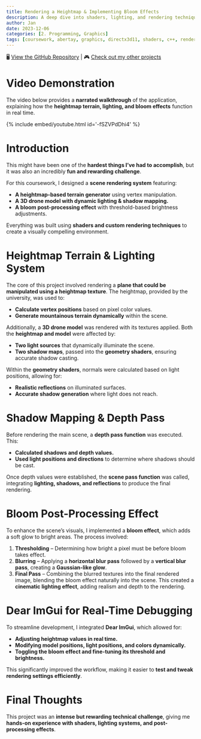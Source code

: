 ```yaml
---
title: Rendering a Heightmap & Implementing Bloom Effects
description: A deep dive into shaders, lighting, and rendering techniques.
author: Jan
date: 2023-12-06
categories: [2. Programming, Graphics]
tags: [coursework, abertay, graphics, directx3d11, shaders, c++, renderdoc, nsight]
---
```


🖥️ [View the GitHub Repository](https://github.com/JanHuss/GraphicsProgrammingCoursework) | 🎮 [Check out my other projects](https://janhuss.github.io/categories/)

# Video Demonstration

The video below provides a **narrated walkthrough** of the application, explaining how the 
**heightmap terrain, lighting, and bloom effects** function in real time.

{% include embed/youtube.html id='-fSZVPdDhi4' %}

# Introduction

This might have been one of the **hardest things I’ve had to accomplish**, but it was also an 
incredibly **fun and rewarding challenge**.

For this coursework, I designed a **scene rendering system** featuring:
- **A heightmap-based terrain generator** using vertex manipulation.
- **A 3D drone model with dynamic lighting & shadow mapping.**
- **A bloom post-processing effect** with threshold-based brightness adjustments.

Everything was built using **shaders and custom rendering techniques** to create a visually 
compelling environment.

# Heightmap Terrain & Lighting System

The core of this project involved rendering a **plane that could be manipulated using a heightmap 
texture**. The heightmap, provided by the university, was used to:

- **Calculate vertex positions** based on pixel color values.
- **Generate mountainous terrain dynamically** within the scene.

Additionally, a **3D drone model** was rendered with its textures applied. Both the **heightmap 
and model** were affected by:

- **Two light sources** that dynamically illuminate the scene.
- **Two shadow maps**, passed into the **geometry shaders**, ensuring accurate shadow casting.

Within the **geometry shaders**, normals were calculated based on light positions, allowing for:

- **Realistic reflections** on illuminated surfaces.
- **Accurate shadow generation** where light does not reach.

# Shadow Mapping & Depth Pass

Before rendering the main scene, a **depth pass function** was executed. This:

- **Calculated shadows and depth values.**
- **Used light positions and directions** to determine where shadows should be cast.

Once depth values were established, the **scene pass function** was called, integrating **lighting, 
shadows, and reflections** to produce the final rendering.

# Bloom Post-Processing Effect

To enhance the scene’s visuals, I implemented a **bloom effect**, which adds a soft glow to 
bright areas. The process involved:

1. **Thresholding** – Determining how bright a pixel must be before bloom takes effect.
2. **Blurring** – Applying a **horizontal blur pass** followed by a **vertical blur pass**, 
creating a **Gaussian-like glow**.
3. **Final Pass** – Combining the blurred textures into the final rendered image, blending the 
bloom effect naturally into the scene.
This created a **cinematic lighting effect**, adding realism and depth to the rendering.

# Dear ImGui for Real-Time Debugging

To streamline development, I integrated **Dear ImGui**, which allowed for:

- **Adjusting heightmap values in real time.**
- **Modifying model positions, light positions, and colors dynamically.**
- **Toggling the bloom effect and fine-tuning its threshold and brightness.**

This significantly improved the workflow, making it easier to **test and tweak rendering 
settings efficiently**.

# Final Thoughts

This project was an **intense but rewarding technical challenge**, giving me **hands-on experience 
with shaders, lighting systems, and post-processing effects**.


